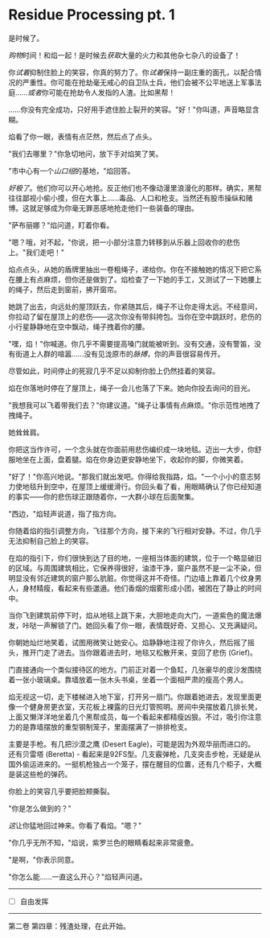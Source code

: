# Residue Processing pt. 1

是时候了。

*购物*时间！和焰一起！是时候去*获取*大量的火力和其他杂七杂八的设备了！

你*试着*抑制住脸上的笑容，你真的努力了。你*试着*保持一副庄重的面孔，以配合情况的严重性。你可能在抢劫毫无戒心的自卫队士兵，他们会被不公平地送上军事法庭......*或者*你可能在抢劫令人发指的人渣。比如黑帮！

......你没有完全成功，只好用手遮住脸上裂开的笑容。"好！"你叫道，声音略显含糊。

焰看了你一眼，表情有点茫然，然后点了点头。

"我们去哪里？"你急切地问，放下手对焰笑了笑。

"市中心有一个*山口组*的基地，"焰回答。

*好极了*。他们你可以开心地抢。反正他们也不像动漫里浪漫化的那样。确实，黑帮往往鄙视小偷小摸，但在大事上......毒品、人口和枪支。当然还有股市操纵和赌博。这就足够成为你毫无罪恶感地抢走他们一些装备的理由。

"萨布丽娜？"焰问道，盯着你看。

"嗯？哦，对不起，"你说，把一小部分注意力转移到从乐器上回收你的悲伤上。"我们走吧！"

焰点点头，从她的盾牌里抽出一卷粗绳子，递给你。你在不接触她的情况下把它系在腰上有点麻烦，但你还是做到了。焰检查了一下她的手工，又测试了一下她腰上的绳子，然后走到窗前，拂开窗帘。

她跳了出去，向远处的屋顶跃去，你紧随其后，绳子不让你走得太远。不经意间，你拉动了留在屋顶上的悲伤——这次你没有带斜挎包。当你在空中跳跃时，悲伤的小行星静静地在空中飘动，绳子拽着你的腰。

"嘿，焰！"你喊道。你几乎不需要提高嗓门就能被听到。没有交通，没有警笛，没有街道上人群的喧嚣......没有见泷原市的*脉搏*，你的声音很容易传开。

尽管如此，时间停止的死寂几乎不足以抑制你脸上仍然挂着的笑容。

焰在你落地时停在了屋顶上，绳子一会儿也落了下来。她向你投去询问的目光。

"我想我可以飞着带我们去？"你建议道。"绳子让事情有点麻烦。"你示范性地拽了拽绳子。

她耸耸肩。

你把这当作许可，一个念头就在你面前用悲伤编织成一块地毯。迈出一大步，你舒服地坐在上面，盘着腿。焰在你身边更安静地坐下，收起你的脚，你微笑着。

"好了！"你高兴地说。"那我们就出发吧。你得给我指路，焰。"一个小小的意志努力使地毯升到空中，在屋顶上缓缓滑行。你回头看了看，用眼睛确认了你已经知道的事实——你的悲伤球正跟随着你，一大群小球在后面聚集。

"西边，"焰轻声说道，指了指方向。

你随着焰的指引调整方向，飞往那个方向，接下来的飞行相对安静。不过，你几乎无法抑制自己脸上的笑容。

在焰的指引下，你们很快到达了目的地，一座相当体面的建筑，位于一个略显破旧的区域。与周围建筑相比，它保养得很好，油漆干净，窗户虽然不是一尘不染，但明显没有邻近建筑的窗户那么肮脏。你觉得这并不奇怪。门边墙上靠着几个纹身男人，身材精瘦，看起来有些邋遢。他们香烟的烟雾形成小团，被困在了静止的时间中。

当你飞到建筑前停下时，焰从地毯上跳下来，大胆地走向大门，一道紫色的魔法爆发，咔哒一声解锁了门。她回头看了你一眼，表情既好奇、又担心、又充满疑问。

你朝她灿烂地笑着，试图用微笑让她安心。焰静静地注视了你许久，然后摇了摇头，推开门走了进去。当你跟着进去时，地毯又松散开来，变回了悲伤 (Grief)。

门直接通向一个类似接待区的地方。门前正对着一个鱼缸，几张豪华的皮沙发围绕着一张小玻璃桌。靠墙放着一张木头书桌，坐着一个面相严肃的瘦高个男人。

焰无视这一切，走下楼梯进入地下室，打开另一扇门。你跟着她进去，发现里面更像一个健身房更衣室，天花板上裸露的日光灯管照明。房间中央摆放着几排长凳，上面又懒洋洋地坐着几个黑帮成员，每一个看起来都精瘦凶狠。不过，吸引你注意力的是靠墙摆放的重型钢制笼子，里面摆满了一排排枪支。

主要是手枪。有几把沙漠之鹰 (Desert Eagle)，可能是因为外观华丽而进口的。还有贝雷塔 (Beretta) - 看起来是92FS型。几支霰弹枪，几支突击步枪，无疑是从国外偷运进来的。一挺机枪独占一个笼子，摆在醒目的位置，还有几个柜子，大概是装这些枪的弹药。

你脸上的笑容几乎要把脸颊撕裂。

"你是怎么做到的？"

*这*让你猛地回过神来。你看了看焰。"嗯？" 

"你几乎无所不知，"焰说，紫罗兰色的眼睛看起来非常疲惫。

"是啊，"你表示同意。

"你怎么能......一直这么开心？"焰轻声问道。

---

- [ ] 自由发挥

---

第二卷 第四章：残渣处理，在此开始。
